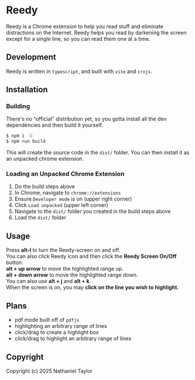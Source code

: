 # Reedy
Reedy is a Chrome extension to help you read stuff and eliminate distractions on the Internet. 
Reedy helps you read by darkening the screen except for a single line, so you can read them one at a time.

## Development
Reedy is written in `typescript`, and built with `vite` and `crxjs`. 

## Installation
### Building
There's no "official" distribution yet, so you gotta install all the dev dependencies and then build it yourself.
```sh
$ npm i -D
$ npm run build
```
This will create the source code in the `dist/` folder. You can then install it as an unpacked chrome extension. 

### Loading an Unpacked Chrome Extension
1. Do the build steps above
1. In Chrome, navigate to `chrome://extensions`
1. Ensure `Developer mode` is on (upper right corner)
1. Click `Load unpacked` (upper left corner)
1. Navigate to the `dist/` folder you created in the build steps above
1. Load the `dist/` folder

## Usage
<div> Press <b>alt-l</b> to turn the Reedy-screen on and off.</div>
<div> You can also click Reedy icon and then click the <b>Reedy Screen On/Off</b> button.</div>
<div> <b>alt + up arrow</b> to move the highlighted range up.</div>
<div> <b>alt + down arrow</b> to move the highlighted range down.</div>
<div> You can also use <b>alt + j</b> and <b>alt + k</b>.</div>
<div> When the screen is on, you may <b>click on the line you wish to highlight.</b></div>

## Plans
* pdf mode built off of `pdfjs`
* highlighting an arbitrary range of lines
* click/drag to create a highlight box
* click/drag to highlight an arbitrary range of lines

## Copyright
Copyright (c) 2025 Nathaniel Taylor
